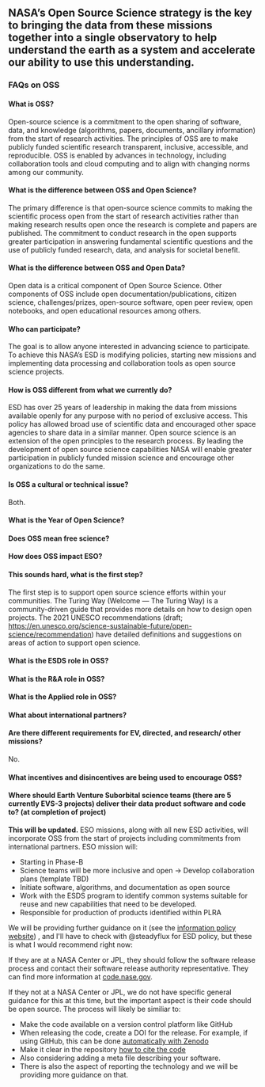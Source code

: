 ## NASA’s Open Source Science strategy is the key to bringing the data from these missions together into a single observatory to help understand the earth as a system and accelerate our ability to use this understanding. 

### FAQs on OSS
#### What is OSS?
Open-source science is a commitment to the open sharing of software, data, and knowledge (algorithms, papers, documents, ancillary information) from the start of research activities. The principles of OSS are to make publicly funded scientific research transparent, inclusive, accessible, and reproducible. OSS is enabled by advances in technology, including collaboration tools and cloud computing and to align with changing norms among our community.
#### What is the difference between OSS and Open Science?
The primary difference is that open-source science commits to making the scientific process open from the start of research activities rather than making research results open once the research is complete and papers are published. The commitment to conduct research in the open supports greater participation in answering fundamental scientific questions and the use of publicly funded research, data, and analysis for societal benefit.  
#### What is the difference between OSS and Open Data? 
Open data is a critical component of Open Source Science. Other components of OSS include open documentation/publications, citizen science, challenges/prizes, open-source software, open peer review, open notebooks, and open educational resources among others.
#### Who can participate?
The goal is to allow anyone interested in advancing science to participate. To achieve this NASA’s ESD is modifying policies, starting new missions and implementing data processing and collaboration tools as open source science projects. 
#### How is OSS different from what we currently do?
ESD has over 25 years of leadership in making the data from missions available openly for any purpose with no period of exclusive access. This policy has allowed broad use of scientific data and encouraged other space agencies to share data in a similar manner. Open source science is an extension of the open principles to the research process. By leading the development of open source science capabilities NASA will enable greater participation in publicly funded mission science and encourage other organizations to do the same.
#### Is OSS a cultural or technical issue?
Both.
#### What is the Year of Open Science?
#### Does OSS mean free science? 
#### How does OSS impact ESO?
#### This sounds hard, what is the first step?
The first step is to support open source science efforts within your communities. The Turing Way (Welcome — The Turing Way) is a community-driven guide that provides more details on how to design open projects. The 2021 UNESCO recommendations (draft; https://en.unesco.org/science-sustainable-future/open-science/recommendation) have detailed definitions and suggestions on areas of action to support open science. 
#### What is the ESDS role in OSS?
#### What is the R&A role in OSS?
#### What is the Applied role in OSS?
#### What about international partners?
#### Are there different requirements for EV, directed, and research/ other missions?
No.
#### What incentives and disincentives are being used to encourage OSS?

#### Where should Earth Venture Suborbital science teams (there are 5 currently EVS-3 projects) deliver their data product software and code to? (at completion of project)

**This will be updated.** ESO missions, along with all new ESD activities, will incorporate OSS from the start of projects including commitments from international partners. ESO mission will:
- Starting in Phase-B 
- Science teams will be more inclusive and open -> Develop collaboration plans (template TBD)
- Initiate software, algorithms,  and documentation as open source
- Work with the ESDS program to identify common systems suitable for reuse and new capabilities that need to be developed.
- Responsible for production of products identified within PLRA

We will be providing further guidance on it (see the [information policy website](https://science.nasa.gov/researchers/science-data/science-information-policy)) , and I'll have to check with @steadyflux for ESD policy, but these is what I would recommend right now:

If they are at a NASA Center or JPL, they should follow the software release process and contact their software release authority representative. They can find more information at [code.nase.gov](https://code.nasa.gov/).

If they not at a NASA Center or JPL, we do not have specific general guidance for this at this time, but the important aspect is their code should be open source. The process will likely be similiar to:

- Make the code available on a version control platform like GitHub
- When releasing the code, create a DOI for the release. For example, if using GitHub, this can be done [automatically with Zenodo](https://guides.github.com/activities/citable-code/)
- Make it clear in the repository [how to cite the code](https://docs.github.com/en/repositories/managing-your-repositorys-settings-and-features/customizing-your-repository/about-citation-files)
- Also considering adding a meta file describing your software.
- There is also the aspect of reporting the technology and we will be providing more guidance on that.

